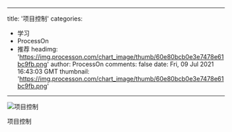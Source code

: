 
---
title: '项目控制'
categories: 
 - 学习
 - ProcessOn
 - 推荐
headimg: 'https://img.processon.com/chart_image/thumb/60e80bcb0e3e7478e61bc9fb.png'
author: ProcessOn
comments: false
date: Fri, 09 Jul 2021 16:43:03 GMT
thumbnail: 'https://img.processon.com/chart_image/thumb/60e80bcb0e3e7478e61bc9fb.png'
---

<div>   
<img class="thumb" alt="项目控制" src="https://img.processon.com/chart_image/thumb/60e80bcb0e3e7478e61bc9fb.png" referrerpolicy="no-referrer">
<p>项目控制</p>  
</div>
            